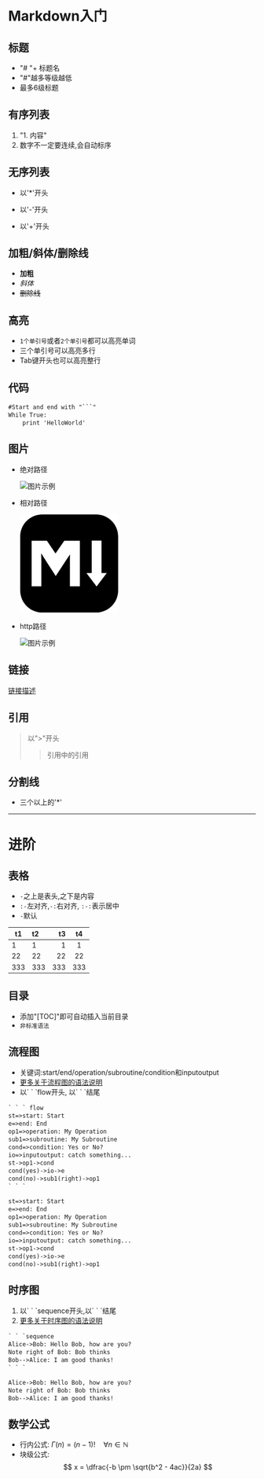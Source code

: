 # Markdown入门

## 标题
* "# "+ 标题名
* "#"越多等级越低
* 最多6级标题

## 有序列表
1. "1\. 内容"
1. 数字不一定要连续,会自动标序

## 无序列表
* 以'*'开头
- 以'-'开头
+ 以'+'开头

## 加粗/斜体/删除线
* **加粗**
* *斜体*
* ~~删除线~~

## 高亮
* `1个单引号`或者``2个单引号``都可以高亮单词
* 三个单引号可以高亮多行
* Tab键开头也可以高亮整行

## 代码
```
#Start and end with "```"
While True:
    print 'HelloWorld'

```

## 图片
* 绝对路径

    ![图片示例](file:///D:/Documents/PKM/language/Markdown/markdown.png)

* 相对路径

    ![图片示例](markdown.png)

* http路径

    ![图片示例](https://timgsa.baidu.com/timg?image&quality=80&size=b9999_10000&sec=1554612506634&di=9be9773881dcd3854c63f43713159d5b&imgtype=0&src=http%3A%2F%2Fwww.mayi888.com%2Fwp-content%2Fuploads%2F2017%2F02%2F15ed000bb2d80328ea69.jpg)

## 链接
[链接描述](file:///D:/Documents/PKM/language/Markdown/markdown.png)


## 引用
> 以">"开头
>> 引用中的引用

## 分割线
* 三个以上的'*'
****

# 进阶

## 表格
* `-`之上是表头,之下是内容
* `:-`左对齐,`-:`右对齐, `:-:`表示居中
* `-`默认

|t1 |t2 |t3 |t4   |
|---|:--|--:|:---:|
|1  |1  |1  |1    |
|22 |22 |22 |22   |
|333|333|333|333  |

## 目录
* 添加"[TOC]"即可自动插入当前目录
* `非标准语法`

## 流程图
* 关键词:start/end/operation/subroutine/condition和inputoutput
* [更多关于流程图的语法说明](http://adrai.github.io/flowchart.js/)
* 以\` \` \`flow开头, 以\` \` \`结尾
``` 
` ` ` flow
st=>start: Start
e=>end: End
op1=>operation: My Operation
sub1=>subroutine: My Subroutine
cond=>condition: Yes or No?
io=>inputoutput: catch something...
st->op1->cond
cond(yes)->io->e
cond(no)->sub1(right)->op1
` ` `
```

```flow
st=>start: Start
e=>end: End
op1=>operation: My Operation
sub1=>subroutine: My Subroutine
cond=>condition: Yes or No?
io=>inputoutput: catch something...
st->op1->cond
cond(yes)->io->e
cond(no)->sub1(right)->op1
```

## 时序图
1. 以\` \` \`sequence开头,以\` \` \`结尾
2. [更多关于时序图的语法说明](http://bramp.github.io/js-sequence-diagrams/)
```
` ` `sequence
Alice->Bob: Hello Bob, how are you?
Note right of Bob: Bob thinks
Bob-->Alice: I am good thanks!
` ` `
```

```sequence
Alice->Bob: Hello Bob, how are you?
Note right of Bob: Bob thinks
Bob-->Alice: I am good thanks!
```

## 数学公式
* 行内公式: $\Gamma(n) = (n-1)!\quad\forall n\in\mathbb N$
* 块级公式:
    $$ x = \dfrac{-b \pm \sqrt{b^2 - 4ac}}{2a} $$








